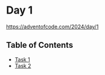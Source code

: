 # Day 1

https://adventofcode.com/2024/day/1

## Table of Contents

- [Task 1](task1/src/main.rs)
- [Task 2](task2/src/main.rs)
